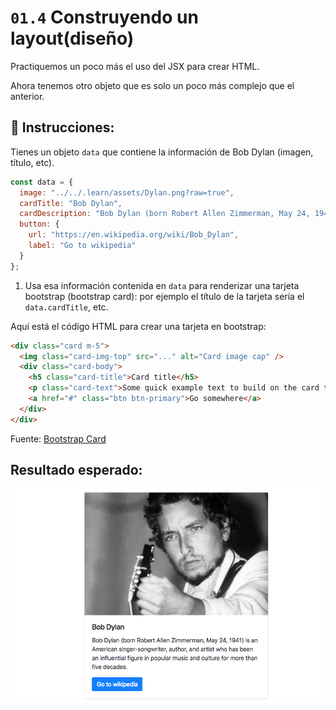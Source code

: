# `01.4` Construyendo un layout(diseño)

Practiquemos un poco más el uso del JSX para crear HTML.

Ahora tenemos otro objeto que es solo un poco más complejo que el anterior.

## 📝 Instrucciones:

Tienes un objeto `data` que contiene la información de Bob Dylan (imagen, título, etc).

```js
const data = {
  image: "../../.learn/assets/Dylan.png?raw=true",
  cardTitle: "Bob Dylan",
  cardDescription: "Bob Dylan (born Robert Allen Zimmerman, May 24, 1941) is an American singer/songwriter, author, and artist who has been an influential figure in popular music and culture for more than five decades.",
  button: {
    url: "https://en.wikipedia.org/wiki/Bob_Dylan",
    label: "Go to wikipedia"
  }
};
```

1. Usa esa información contenida en `data` para renderizar una tarjeta bootstrap (bootstrap card): por ejemplo el título de la tarjeta sería el `data.cardTitle`, etc.

Aquí está el código HTML para crear una tarjeta en bootstrap:

```html
<div class="card m-5">
  <img class="card-img-top" src="..." alt="Card image cap" />
  <div class="card-body">
    <h5 class="card-title">Card title</h5>
    <p class="card-text">Some quick example text to build on the card title and make up the bulk of the cards content.</p>
    <a href="#" class="btn btn-primary">Go somewhere</a>
  </div>
</div>
```

Fuente: [Bootstrap Card](https://getbootstrap.com/docs/4.0/components/card/#example)

## Resultado esperado:

![Bob Dylan Card](../../.learn/assets/1.4-1.png?raw=true)


